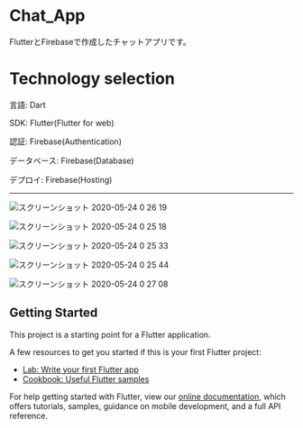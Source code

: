 # Chat_App

FlutterとFirebaseで作成したチャットアプリです。

# Technology selection

言語: Dart

SDK: Flutter(Flutter for web)

認証: Firebase(Authentication)

データベース: Firebase(Database)

デプロイ: Firebase(Hosting)

---

![スクリーンショット 2020-05-24 0 26 19](https://user-images.githubusercontent.com/53788311/82734420-dcc68480-9d55-11ea-9fa0-aaf328f63d69.png)

![スクリーンショット 2020-05-24 0 25 18](https://user-images.githubusercontent.com/53788311/82734439-f10a8180-9d55-11ea-8905-f6fc4e60f5a8.png)

![スクリーンショット 2020-05-24 0 25 33](https://user-images.githubusercontent.com/53788311/82734440-f23bae80-9d55-11ea-822b-a0114ccef719.png)

![スクリーンショット 2020-05-24 0 25 44](https://user-images.githubusercontent.com/53788311/82734441-f36cdb80-9d55-11ea-8b09-5a3934c55224.png)

![スクリーンショット 2020-05-24 0 27 08](https://user-images.githubusercontent.com/53788311/82734442-f4057200-9d55-11ea-814e-0338af815b5d.png)


## Getting Started

This project is a starting point for a Flutter application.

A few resources to get you started if this is your first Flutter project:

- [Lab: Write your first Flutter app](https://flutter.dev/docs/get-started/codelab)
- [Cookbook: Useful Flutter samples](https://flutter.dev/docs/cookbook)

For help getting started with Flutter, view our
[online documentation](https://flutter.dev/docs), which offers tutorials,
samples, guidance on mobile development, and a full API reference.
